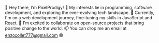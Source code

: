 👋 Hey there, I’m PixelProdigy! 
👀 My interests lie in programming, software development, and exploring the ever-evolving tech landscape. 
🌱 Currently, I'm on a web development journey, fine-tuning my skills in JavaScript and React. 
💞️ I'm excited to collaborate on open-source projects that bring positive change to the world. 
📫 You can drop me an email at enzocollet777@gmail.com 😄
